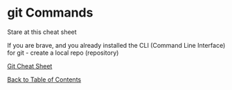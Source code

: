 # git Commands

Stare at this cheat sheet

If you are brave, and you already installed the CLI (Command Line Interface) for git - create a local repo (repository)

[Git Cheat Sheet](../Daily_Challenges/attachments/challenge_0018-git-cheatsheet-EN-white.pdf)

[Back to Table of Contents](https://github.com/Pomona-ITS/DailyChallenges/blob/main/README.md)
